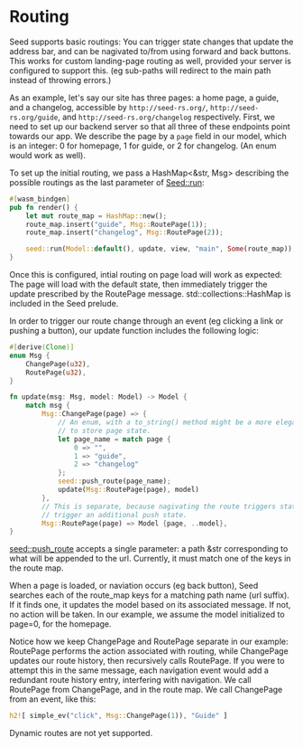 # Routing
Seed supports basic routings: You can trigger state changes that update the address bar,
 and can be nagivated to/from using forward and back buttons. This works for custom landing-page
  routing as well, provided your server is configured to support this. (eg sub-paths will redirect to
  the main path instead of throwing errors.)
  
  As an example, let's say our site has three pages:
a home page, a guide, and a changelog, accessible by `http://seed-rs.org/`, `http://seed-rs.org/guide`,
and `http://seed-rs.org/changelog` respectively. First, we need to set up our backend server so that
all three of these endpoints point towards our app. We describe the page by a `page`
field in our model, which is an integer: 0 for homepage, 1 for guide, or 2 for changelog.
(An enum would work as well). 

To set up the initial routing, we pass a HashMap<&str, Msg> describing the possible routings
as the last parameter of [Seed::run](https://docs.rs/seed/0.1.7/seed/fn.run.html):

```rust
#[wasm_bindgen]
pub fn render() {
    let mut route_map = HashMap::new();
    route_map.insert("guide", Msg::RoutePage(1));
    route_map.insert("changelog", Msg::RoutePage(2));

    seed::run(Model::default(), update, view, "main", Some(route_map));
}
```
Once this is configured, intial routing on page load will work as expected: The page will
load with the default state, then immediately trigger the update prescribed by the RoutePage
message. std::collections::HashMap is included in the Seed prelude.

In order to trigger our route change through an event (eg clicking a link or pushing a button), our update function 
includes the following logic:
```rust
#[derive(Clone)]
enum Msg {
    ChangePage(u32),
    RoutePage(u32),
}

fn update(msg: Msg, model: Model) -> Model {
    match msg {
        Msg::ChangePage(page) => {
            // An enum, with a to_string() method might be a more elegant way
            // to store page state.
            let page_name = match page {
                0 => "",
                1 => "guide",
                2 => "changelog"
            };
            seed::push_route(page_name);
            update(Msg::RoutePage(page), model)
        },
        // This is separate, because nagivating the route triggers state updates, which would
        // trigger an additional push state.
        Msg::RoutePage(page) => Model {page, ..model},
}
```
[seed::push_route](https://docs.rs/seed/0.1.8/seed/fn.push_route.html) accepts a single parameter:
a path &str corresponding to what will be appended to the url. Currently, it must match one of the
keys in the route map.

When a page is loaded, or naviation occurs (eg back button), Seed searches each of the route_map keys for 
a matching path name (url suffix). If it finds one,
it updates the model based on its associated message. If not, no action will be taken. 
In our example, we assume the model initialized to page=0, for the homepage.

Notice how we keep ChangePage and RoutePage separate in our example: RoutePage performs
the action associated with routing, while ChangePage updates our route history, then
recursively calls RoutePage. If you were to attempt this in the same message, each
navigation event would add a redundant route history entry, interfering with navigation. We call
RoutePage from ChangePage, and in the route map. We call ChangePage from an event, like this:

```rust
h2![ simple_ev("click", Msg::ChangePage(1)), "Guide" ]
```

Dynamic routes are not yet supported.